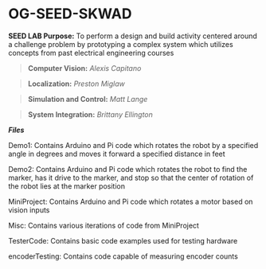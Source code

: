 # OG-SEED-SKWAD

**SEED LAB Purpose:** To perform a design and build activity centered around a challenge problem by prototyping a complex system which utilizes concepts from past electrical engineering courses

> **Computer Vision:** *Alexis Capitano*

> **Localization:** *Preston Miglaw*

> **Simulation and Control:** *Matt Lange*

> **System Integration:** *Brittany Ellington*

***Files***

Demo1: Contains Arduino and Pi code which rotates the robot by a specified angle in degrees and moves it forward a specified distance in feet

Demo2: Contains Arduino and Pi code which rotates the robot to find the marker, has it drive to the marker, and stop so that the center of
rotation of the robot lies at the marker position

MiniProject: Contains Arduino and Pi code which rotates a motor based on vision inputs

Misc: Contains various iterations of code from MiniProject

TesterCode: Contains basic code examples used for testing hardware

encoderTesting: Contains code capable of measuring encoder counts 

